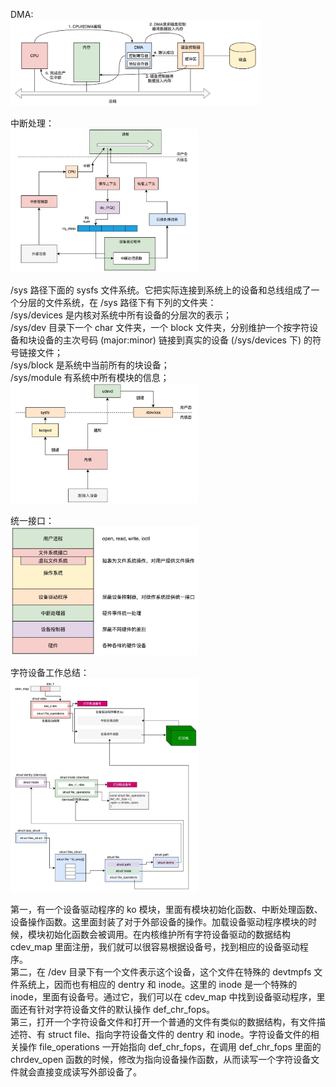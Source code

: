 
DMA:  
<img src="https://github.com/Yongli-Lisa/Linux-Notes1/blob/0a861b491bd7af0167b0dbf618079cfd39daf012/Img/%E8%BE%93%E5%85%A5%E8%BE%93%E5%87%BA/DMA.JPG" width="400px">  

中断处理：  
<img src="https://github.com/Yongli-Lisa/Linux-Notes1/blob/0a861b491bd7af0167b0dbf618079cfd39daf012/Img/%E8%BE%93%E5%85%A5%E8%BE%93%E5%87%BA/%E4%B8%AD%E6%96%AD%E5%A4%84%E7%90%86.JPG" width="300px">  

/sys 路径下面的 sysfs 文件系统。它把实际连接到系统上的设备和总线组成了一个分层的文件系统，在 /sys 路径下有下列的文件夹：    
/sys/devices 是内核对系统中所有设备的分层次的表示；  
/sys/dev 目录下一个 char 文件夹，一个 block 文件夹，分别维护一个按字符设备和块设备的主次号码 (major:minor) 链接到真实的设备 (/sys/devices 下) 的符号链接文件；  
/sys/block 是系统中当前所有的块设备；  
/sys/module 有系统中所有模块的信息；  
<img src="https://github.com/Yongli-Lisa/Linux-Notes1/blob/0a861b491bd7af0167b0dbf618079cfd39daf012/Img/%E8%BE%93%E5%85%A5%E8%BE%93%E5%87%BA/sysfs.JPG" width="300px">  


统一接口：  
<img src="https://github.com/Yongli-Lisa/Linux-Notes1/blob/0a861b491bd7af0167b0dbf618079cfd39daf012/Img/%E8%BE%93%E5%85%A5%E8%BE%93%E5%87%BA/%E7%BB%9F%E4%B8%80%E6%8E%A5%E5%8F%A3.JPG" width="300px">   


字符设备工作总结：  
<img src="https://github.com/Yongli-Lisa/Linux-Notes1/blob/18d439644bdbe28a7f4a1e2db017c8368cbeab1e/Img/%E8%BE%93%E5%85%A5%E8%BE%93%E5%87%BA/%E5%AD%97%E7%AC%A6%E8%AE%BE%E5%A4%87%E5%B7%A5%E4%BD%9C%E6%80%BB%E7%BB%93.JPG" width="300px">  

第一，有一个设备驱动程序的 ko 模块，里面有模块初始化函数、中断处理函数、设备操作函数。这里面封装了对于外部设备的操作。加载设备驱动程序模块的时候，模块初始化函数会被调用。在内核维护所有字符设备驱动的数据结构 cdev_map 里面注册，我们就可以很容易根据设备号，找到相应的设备驱动程序。  
第二，在 /dev 目录下有一个文件表示这个设备，这个文件在特殊的 devtmpfs 文件系统上，因而也有相应的 dentry 和 inode。这里的 inode 是一个特殊的 inode，里面有设备号。通过它，我们可以在 cdev_map 中找到设备驱动程序，里面还有针对字符设备文件的默认操作 def_chr_fops。  
第三，打开一个字符设备文件和打开一个普通的文件有类似的数据结构，有文件描述符、有 struct file、指向字符设备文件的 dentry 和 inode。字符设备文件的相关操作 file_operations 一开始指向 def_chr_fops，在调用 def_chr_fops 里面的 chrdev_open 函数的时候，修改为指向设备操作函数，从而读写一个字符设备文件就会直接变成读写外部设备了。  

